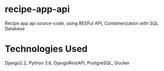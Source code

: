 # recipe-app-api
Recipe app api source-code, using RESFul API, Containerization with SQL Database

# Technologies Used
Django2.2, Python 3.6, DjangoRestAPI, PostgreSQL, Docker
